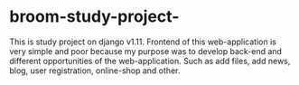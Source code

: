 # broom-study-project-
This is study project on django v1.11.
Frontend of this web-application is very simple and poor because my purpose was to develop back-end and different opportunities of the  web-application. Such as add files, add news, blog, user registration, online-shop and other.
